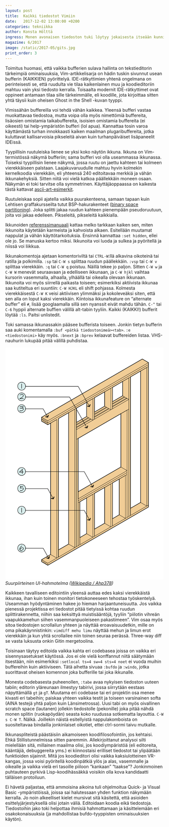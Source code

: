 ```yaml
---
layout: post
title:  Kaikki tiedostot Vimiin
date:   2017-12-02 13:00:00 +0200
categories: tekniikka
author: Konsta Hölttä
ingress: Monen avonaisen tiedoston tuki löytyy jokaisesta itseään kunnioittavasta tekstieditorista. Vimissä tiedostoja voi editoida mm. vierekkäin ja allekkain kuin ikkunamanagerissa ikkunoita, ja eri vierekkäin-allekkain-näkymiä saa useita kuin ikkunamanagerissa virtuaalityöpöytiä.
magazine: 6/2017
image: /static/2017-05/gits.jpg
print_order: 3
---
```

Toimitus huomasi, että vaikka bufferien sulava hallinta on tekstieditorin tärkeimpiä ominaisuuksia, Vim-artikkelisarja on hädin tuskin sivunnut usean bufferin (KAIKKIEN) pyörittelyä. IDE-rätkyttimien yhtenä ongelmana on perinteisesti se, että ruudulta vie tilaa kaikenlainen muu ja koodieditoriin mahtuu vain yksi tiedosto kerralla. Toisaalta modernit IDE-rätkyttimet ovat oppineet antamaan tilaa sille tärkeimmälle, eli koodille, jota kirjoittaa sitten yhtä täysii kuin oheisen Ghost in the Shell -kuvan tyyppi.

Vimissähän buffereilla voi tehdä vähän kaikkea. Yleensä bufferi vastaa muokattavaa tiedostoa, mutta voipa olla myös nimettömiä buffereita, lisäosien omistamia taikabuffereita, isoisien omistamia buffereita (ei oikeesti) tai help-ympäristön bufferi (lol apua). Kannattaa tosin varoa käyttämästä turhan innokkaasti kaiken maailman plugaribuffereita, jotka kuluttavat kallisarvoisia pikseleitä aivan kuin turhanpäiväiset lisäpaneelit IDEissä.

Tyypillisin ruutuleiska lienee se yksi koko näytön ikkuna. Ikkuna on Vim-termistössä näkymä bufferiin; sama bufferi voi olla useammassa ikkunassa. Toiseksi tyypillisin lienee näkymä, jossa ruutu on jaettu kahteen tai kolmeen vierekkäiseen palstaan. Laajakuvaruudulle mahtuu hyvin kolmekin kernelkoodia vierekkäin, eli yhteensä 240 editoitavaa merkkiä ja vähän ikkunakehyksiä. Sitten niitä voi vielä katkoa päällekkäin moneen osaan. Näkymän ei toki tarvitse olla symmetrinen. Käyttäjäoppaassa on kaikesta tästä kattavat [ascii-art-esimerkit][1].

Ruutuleiskaa sopii ajatella vaikka puurakenteena, samaan tapaan kuin Lehtisen graffakursseilta tutut BSP-hakurakenteet ([binary space partitioning][2]). Joka splitti jakaa ruudun kahteen pienempään pseudoruutuun, joita voi jakaa edelleen. Pikseleitä, pikseleitä kaikkialla.

Ikkunoiden [referenssimanuaali][3] kattaa melko tarkkaan kaiken sen, miten ikkunoita käytetään karmeista ja kahvoista alkaen. Esitellään muutamat nappulat ja vähän käyttötarkoituksia. Ensinnä kannattaa `:set hidden`, ellei ole jo. Se manuska kertoo miksi. Ikkunoita voi luoda ja sulkea ja pyöritellä ja niissä voi liikkua.

Ikkunakomentoja ajetaan komentoriviltä tai `CTRL-W`:llä alkavina oikoteinä tai ratilla ja polkimilla. `:sp` tai `C-W s` splittaa ruudun päällekkäin. `:vsp` tai `C-W v` splittaa vierekkäin. `:q` tai `C-W q` poistuu. Näillä tekee jo paljon. Sitten `C-W w` ja `C-W W` menevät seuraavaan ja edelliseen ikkunaan, ja `C-W hjkl` vaihtaa kursorin vasemmalla, alhaalla, ylhäällä tai oikealla olevaan ikkunaan. Ikkunoita voi myös siirrellä paikasta toiseen; esimerkiksi aktiivista ikkunaa saa kutiteltua eri suuntiin: `C-W HJKL` eli shift pohjassa. Kolmesta vierekkäisestä `C-W K` veisi aktiivisen ylimmäksi ja kokoleveäksi siten, että sen alla on loput kaksi vierekkäin. Kiintoisa ikkunafeature on “alternate buffer” eli `#`, lisää googlaamalla sillä sen nyanssit eivät mahdu tähän. `C-^` tai `C-6` hyppii alternate buffien välillä alt-tabin tyyliin. Kaikki (KAIKKI!) bufferit löytää `:ls`. Paitsi unlistedit.

Toki samassa ikkunassakin pääsee bufferista toiseen. Jonkin tietyn bufferin saa auki komentamalla `:buf <pätkä tiedostonimeä><tab>`. `:e <tiedostonimi>` käy myös. `:bnext` ja `:bprev` kelaavat buffereiden listaa. VHS-nauhurin lukupää pitää välillä puhdistaa.

![](/static/2017-05/windowdiagram.png)
*Suurpiirteinen UI-hahmotelma ([Wikipedia / Ahp378](https://commons.wikimedia.org/wiki/File:WallPanelDiagram.svg))*

Kaikkeen tavalliseen editointiin yleensä auttaa edes kaksi vierekkäistä ikkunaa, ihan kuin toinen monitori tietokoneeseen tehostaa työskentelyä. Useamman hyödyntäminen hakee jo hieman harjaantuneisuutta. Jos vaikka pienessä projektissa eri tiedostot pitää tietyissä kohtaa ruudun splittirakennetta, niihin saa keksittyä muistisääntöjä, tyyliin “piilotin vihreän vaapukkamehun siihen vasemmanpuoleiseen pakastimeen”. Vim osaa myös sitoa tiedostojen scrollailun yhteen ja näyttää eroavaisuudetkin, mille on oma pikakäynnistinkin: `vimdiff mehu limu` näyttää mehun ja limun erot vierekkäin ja kun yhtä scrollailee niin toinen seuraa perässä. Three-way diff se vasta luksusta onkin Gitin mergetoolina.

Toisinaan täytyy editoida vaikka kahta eri codebasea joissa on vaikka eri sisennysasetukset käytössä. Jos ei ole vielä konffannut niitä säätymään itsestään, niin esimerkiksi `:setlocal ts=4 sw=4 sts=4 noet` ei vuoda muihin buffereihin kuin aktiiviseen. Tätä aihetta sivuaa `:bufdo` ja `:windo`, jotka suorittavat oheisen komennon joka bufferille tai joka ikkunalle.

Monesta codebasesta puheenollen, `:tabe` avaa nykyisen tiedoston uuteen tabiin; editorin yläreunaan ilmestyy tabirivi, jossa siirrytään eestaas näpyttämällä `gt` ja `gT`. Muutama eri codebase tai eri projektin osa menee kivasti eri tabeihin; paiskaa yhteen vaikka testit ja toiseen varsinainen softa (AINA testejä yhtä paljon kuin Länsimetrossa). Uusi tabi on myös oivallinen scratch space (lautanen) jollekin tiedostolle (pekonille) joka pitää nähdä monen splitin (ruokapöydän) seasta koko ruudussa sotkematta layouttia. `C-W s C-W T`. Nälkä. Joillekin näistä esitellyistä nappulakomboista on suositeltavaa bindailla jonkinlaiset oikotiet, ettei ctrl-sormi taivu mutkalle.

Ikkunaspliteistä päästäisiin aikamoiseen koodifilosofointiin, jos kehtaisi. Ehkä Stillistunnelmissa sitten paremmin. Allekirjoittanut analysoi silti mielellään sitä, millainen maailma olisi, jos koodiympäristöä (eli editoreita, kääntäjiä, debuggereita yms.) ei kiinnostaisi erilliset tiedostot tai ylipäätään funktioiden sijainnit. Mitä jos koodieditori olisi vaikka kaksiulotteinen VR-kangas, jossa voisi pyöritellä koodinpätkiä ylös ja alas, vasemmalle ja oikealle ja vaikka vielä eri tasoille piiloon “kankaan” “taakse”? Jonkinmoinen puhtauteen pyrkivä Lisp-koodihässäkkä voisikin olla kova kandidaatti tälläisen protoiluun.

Ei hävetä paljastaa, että ammoisina aikoina tuli ohjelmoitua Quick- ja Visual Basic -ympäristöissä, joissa sai halutessaan yhden funktion näkymään kerralla. Jo noin alkeelliset kielet mursivat sitä käsitettä, että asioiden esittelyjärjestyksellä olisi jotain väliä. Editoidaan koodia eikä tiedostoja. Tiedostoihin jako toki helpottaa ihmisiä hahmottamaan ja käsittelemään eri osakokonaisuuksia (ja mahdollistaa bufdo-tyyppisten ominaisuuksien käytön).

[1]: <http://vimdoc.sourceforge.net/htmldoc/usr_08.html>
[2]: <https://en.wikipedia.org/wiki/Binary_space_partitioning>
[3]: <http://vimdoc.sourceforge.net/htmldoc/windows.html>
